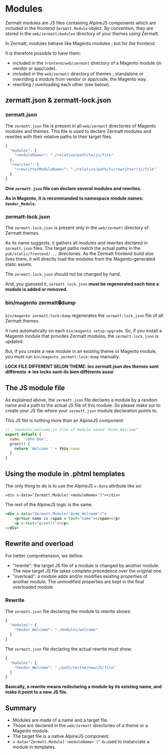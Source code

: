 # Modules

Zermatt modules are JS files containing AlpineJS components which are included in the frontend `Zermatt.Module` object.
By convention, they are stored in the `web/zermatt/modules` directory of your themes using Zermatt.

In Zermatt, modules behave like Magento modules ; but for the frontend.

It is therefore possible to have them:
- included in the `frontend/web/zermatt` directory of a Magento module (in vendor or app/code).
- included in the `web/zermatt` directory of themes ; standalone or overriding a module from vendor or app/code, the Magento way.
- rewriting / overloading each other (see below).

## zermatt.json & zermatt-lock.json

### zermatt.json
The `zermatt.json` file is present in all `web/zermatt` directories of Magento modules and themes.
This file is used to declare Zermatt modules and rewrites with their relative paths to their target files.

```js
{
  "modules": {
    "<moduleName>": "./relative/path/to/js/file"
  },
  "rewrites": {
    "<rewrittenModuleName>": "./relative/path/to/rewritter/js/file"
  }
}
```

**One `zermatt.json` file can declare several modules and rewrites.**

**As in Magento, it is recommanded to namespace module names: `Vendor_Module`.**

### zermatt-lock.json

The `zermatt-lock.json` is present only in the `web/zermatt` directory of Zermatt themes.

As its name suggests, it gathers all modules and rewrites declared in `zermatt.json` files. 
The target paths match the actual paths in the `pub/static/frontend/...` directories.
As the Zermatt frontend build also lives there, it will directly load the modules from the Magento-generated static assets.  

The `zermatt-lock.json` should not be changed by hand. 

And, you guessed it, `zermatt-lock.json` **must be regenerated each time a module is added or removed.**

### bin/magento zermatt:lock:dump

`bin/magento zermatt:lock:dump` regenerates the `zermatt-lock.json` file of all Zermatt themes.

It runs automatically on each `bin/magento setup:upgrade`. 
So, if you install a Magento module that provides Zermatt modules, the `zermatt-lock.json` is updated.

But, if you create a new module in an existing theme or Magento module, 
you must run `bin/magento zermatt:lock:dump` manually.

**LOCK FILE DIFFERENT SELON THEME: les zermatt.json des themes sont différents => les locks sont-ils bien différents aussi**

## The JS module file

As explained above, the `zermatt.json` file declares a module by a random name and a path to the actual JS file of this module.
So please make sur to create your JS file where your `zermatt.json` module declaration points to.

This JS file is nothing more than an AlpineJS component:

```js
// ./modules/welcome.js file of module named "Acme_Welcome"
export default {
  name: 'John Doe',
  greet() {
    return 'Welcome ' + this.name
  }
}
```

## Using the module in .phtml templates

The only thing to do is to use the AlpineJS `x-data` attribute like so:

`<div x-data="Zermatt.Module('<moduleName>')"></div>`

The rest of the AlpineJS logic is the same.

```html
<div x-data="Zermatt.Module('Acme_Welcome')">
    <p>Your name is <span x-text="name"></span></p>
    <p x-text="greet()"></p>
</div>
```

## Rewrite and overload

For better comprehension, we define:
- "rewrite": the target JS file of a module is changed by another module.
The new target JS file takes complete precedence over the original one.
- "overload": a module adds and/or modifies existing properties of another module.
The unmodified properties are kept in the final overloaded module.

### Rewrite

The `zermatt.json` file declaring the module to rewrite shows:

```js
{
  "modules": {
    "Vendor_Welcome": "./modules/welcome"
  }
}
```

The `zermatt.json` file declaring the actual rewrite must show:

```js
{
  "modules": {
    "Vendor_Welcome": "./path/to/the/new/JS/file"
  }
}
```

**Basically, a rewrite means redeclaring a module by its existing name, 
and make it point to a new JS file.**

## Summary

- Modules are made of a name and a target file.
- Those are declared in the `web/zermatt` directories of a theme or a Magento module.
- The target file is a native AlpineJS component.
- `x-data="Zermatt.Module('<moduleName>')"` is used to instanciate a module in templates.
